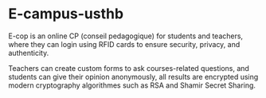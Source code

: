 # E-campus-usthb


E-cop is an online CP (conseil pedagogique) for students and teachers, where they can login using
RFID cards to ensure security, privacy, and authenticity.

Teachers can create custom forms to ask courses-related questions, and
students can give their opinion anonymously, all results are encrypted using
modern cryptography algorithmes such as RSA and Shamir Secret Sharing.
